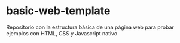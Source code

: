 # basic-web-template

Repositorio con la estructura básica de una página web para probar ejemplos con HTML, CSS y Javascript nativo

